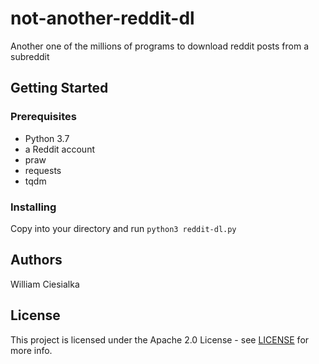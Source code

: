 # not-another-reddit-dl
Another one of the millions of programs to download reddit posts from a subreddit

## Getting Started

### Prerequisites
- Python 3.7
- a Reddit account
- praw
- requests
- tqdm

### Installing
Copy into your directory and run `python3 reddit-dl.py`

## Authors
William Ciesialka

## License
This project is licensed under the Apache 2.0 License - see [LICENSE](LICENSE) for more info.
